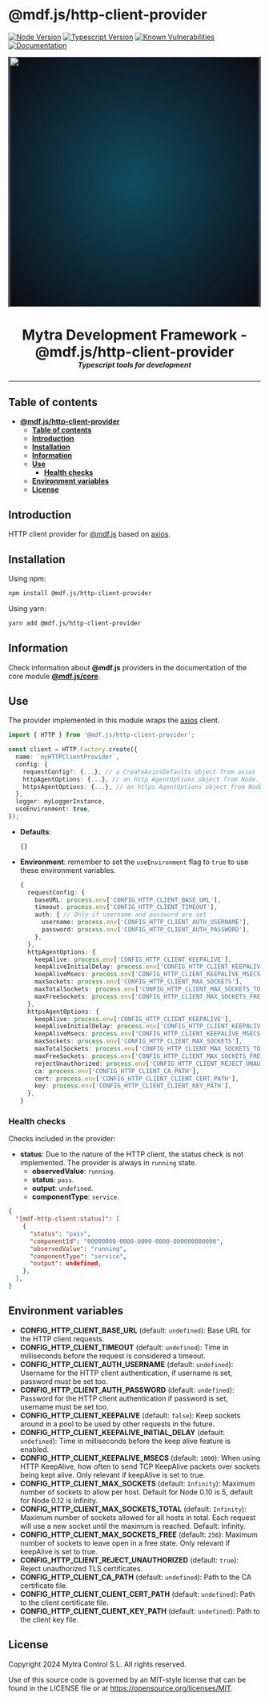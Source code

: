 # **@mdf.js/http-client-provider**

[![Node Version](https://img.shields.io/static/v1?style=flat\&logo=node.js\&logoColor=green\&label=node\&message=%3E=20\&color=blue)](https://nodejs.org/en/)
[![Typescript Version](https://img.shields.io/static/v1?style=flat\&logo=typescript\&label=Typescript\&message=5.4\&color=blue)](https://www.typescriptlang.org/)
[![Known Vulnerabilities](https://img.shields.io/static/v1?style=flat\&logo=snyk\&label=Vulnerabilities\&message=0\&color=300A98F)](https://snyk.io/package/npm/snyk)
[![Documentation](https://img.shields.io/static/v1?style=flat\&logo=markdown\&label=Documentation\&message=API\&color=blue)](https://mytracontrol.github.io/mdf.js/)

<!-- markdownlint-disable MD033 MD041 -->

<p align="center">
  <div style="text-align:center;background-image:radial-gradient(circle farthest-corner at 50% 50%, #104c60, #0c0c13);">
    <img src="https://assets.website-files.com/626a3ef32d23835d9b2e4532/6290ab1e2d3e0d922913a6e3_digitalizacion_ENG.svg"alt="netin"width="500">
  </div>
</p>

<h1 style="text-align:center;margin-bottom:0">Mytra Development Framework - @mdf.js/http-client-provider </h1>
<h5 style="text-align:center;margin-top:0">Typescript tools for development</h5>

<!-- markdownlint-enable MD033 -->

***

## **Table of contents**

- [**@mdf.js/http-client-provider**](#mdfjshttp-client-provider)
  - [**Table of contents**](#table-of-contents)
  - [**Introduction**](#introduction)
  - [**Installation**](#installation)
  - [**Information**](#information)
  - [**Use**](#use)
    - [**Health checks**](#health-checks)
  - [**Environment variables**](#environment-variables)
  - [**License**](#license)

## **Introduction**

HTTP client provider for [@mdf.js](https://mytracontrol.github.io/mdf.js/) based on [axios](https://www.npmjs.com/package/axios).

## **Installation**

Using npm:

```bash
npm install @mdf.js/http-client-provider
```

Using yarn:

```bash
yarn add @mdf.js/http-client-provider
```

## **Information**

Check information about **@mdf.js** providers in the documentation of the core module [**@mdf.js/core**](https://mytracontrol.github.io/mdf.js/modules/_mdf_js_core.html).

## **Use**

The provider implemented in this module wraps the [axios](https://www.npmjs.com/package/axios) client.

```typescript
import { HTTP } from '@mdf.js/http-client-provider';

const client = HTTP.Factory.create({
  name: `myHTTPClientProvider`,
  config: {
    requestConfig?: {...}, // a CreateAxiosDefaults object from axios
    httpAgentOptions: {...}, // an http AgentOptions object from Node.js
    httpsAgentOptions: {...}, // an https AgentOptions object from Node.js
  },
  logger: myLoggerInstance,
  useEnvironment: true,
});
```

- **Defaults**:

  ```typescript
  {}
  ```

- **Environment**: remember to set the `useEnvironment` flag to `true` to use these environment variables.

  ```typescript
  {
    requestConfig: {
      baseURL: process.env['CONFIG_HTTP_CLIENT_BASE_URL'],
      timeout: process.env['CONFIG_HTTP_CLIENT_TIMEOUT'],
      auth: { // Only if username and password are set
        username: process.env['CONFIG_HTTP_CLIENT_AUTH_USERNAME'],
        password: process.env['CONFIG_HTTP_CLIENT_AUTH_PASSWORD'],
      },
    },
    httpAgentOptions: {
      keepAlive: process.env['CONFIG_HTTP_CLIENT_KEEPALIVE'],
      keepAliveInitialDelay: process.env['CONFIG_HTTP_CLIENT_KEEPALIVE_INITIAL_DELAY'],
      keepAliveMsecs: process.env['CONFIG_HTTP_CLIENT_KEEPALIVE_MSECS'],
      maxSockets: process.env['CONFIG_HTTP_CLIENT_MAX_SOCKETS'],
      maxTotalSockets: process.env['CONFIG_HTTP_CLIENT_MAX_SOCKETS_TOTAL'],
      maxFreeSockets: process.env['CONFIG_HTTP_CLIENT_MAX_SOCKETS_FREE'],
    },
    httpsAgentOptions: {
      keepAlive: process.env['CONFIG_HTTP_CLIENT_KEEPALIVE'],
      keepAliveInitialDelay: process.env['CONFIG_HTTP_CLIENT_KEEPALIVE_INITIAL_DELAY'],
      keepAliveMsecs: process.env['CONFIG_HTTP_CLIENT_KEEPALIVE_MSECS'],
      maxSockets: process.env['CONFIG_HTTP_CLIENT_MAX_SOCKETS'],
      maxTotalSockets: process.env['CONFIG_HTTP_CLIENT_MAX_SOCKETS_TOTAL'],
      maxFreeSockets: process.env['CONFIG_HTTP_CLIENT_MAX_SOCKETS_FREE'],
      rejectUnauthorized: process.env['CONFIG_HTTP_CLIENT_REJECT_UNAUTHORIZED'],
      ca: process.env['CONFIG_HTTP_CLIENT_CA_PATH'],
      cert: process.env['CONFIG_HTTP_CLIENT_CLIENT_CERT_PATH'],
      key: process.env['CONFIG_HTTP_CLIENT_CLIENT_KEY_PATH'],
    },
  }
  ```

### **Health checks**

Checks included in the provider:

- **status**: Due to the nature of the HTTP client, the status check is not implemented. The provider is always in `running` state.
  - **observedValue**: `running`.
  - **status**: `pass`.
  - **output**: `undefined`.
  - **componentType**: `service`.

```json
{
  "[mdf-http-client:status]": [
    {
      "status": "pass",
      "componentId": "00000000-0000-0000-0000-000000000000",
      "observedValue": "running",
      "componentType": "service",
      "output": undefined,
    },
  ],
}
```

## **Environment variables**

- **CONFIG\_HTTP\_CLIENT\_BASE\_URL** (default: `undefined`): Base URL for the HTTP client requests.
- **CONFIG\_HTTP\_CLIENT\_TIMEOUT** (default: `undefined`): Time in milliseconds before the request is considered a timeout.
- **CONFIG\_HTTP\_CLIENT\_AUTH\_USERNAME** (default: `undefined`): Username for the HTTP client authentication, if username is set, password must be set too.
- **CONFIG\_HTTP\_CLIENT\_AUTH\_PASSWORD** (default: `undefined`): Password for the HTTP client authentication if password is set, username must be set too.
- **CONFIG\_HTTP\_CLIENT\_KEEPALIVE** (default: `false`): Keep sockets around in a pool to be used by other requests in the future.
- **CONFIG\_HTTP\_CLIENT\_KEEPALIVE\_INITIAL\_DELAY** (default: `undefined`): Time in milliseconds before the keep alive feature is enabled.
- **CONFIG\_HTTP\_CLIENT\_KEEPALIVE\_MSECS** (default: `1000`): When using HTTP KeepAlive, how often to send TCP KeepAlive packets over sockets being kept alive. Only relevant if keepAlive is set to true.
- **CONFIG\_HTTP\_CLIENT\_MAX\_SOCKETS** (default: `Infinity`): Maximum number of sockets to allow per host. Default for Node 0.10 is 5, default for Node 0.12 is Infinity.
- **CONFIG\_HTTP\_CLIENT\_MAX\_SOCKETS\_TOTAL** (default: `Infinity`): Maximum number of sockets allowed for all hosts in total. Each request will use a new socket until the maximum is reached. Default: Infinity.
- **CONFIG\_HTTP\_CLIENT\_MAX\_SOCKETS\_FREE** (default: `256`): Maximum number of sockets to leave open in a free state. Only relevant if keepAlive is set to true.
- **CONFIG\_HTTP\_CLIENT\_REJECT\_UNAUTHORIZED** (default: `true`): Reject unauthorized TLS certificates.
- **CONFIG\_HTTP\_CLIENT\_CA\_PATH** (default: `undefined`): Path to the CA certificate file.
- **CONFIG\_HTTP\_CLIENT\_CLIENT\_CERT\_PATH** (default: `undefined`): Path to the client certificate file.
- **CONFIG\_HTTP\_CLIENT\_CLIENT\_KEY\_PATH** (default: `undefined`): Path to the client key file.

## **License**

Copyright 2024 Mytra Control S.L. All rights reserved.

Use of this source code is governed by an MIT-style license that can be found in the LICENSE file or at <https://opensource.org/licenses/MIT>.
